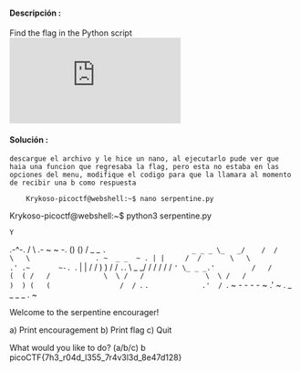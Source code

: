 #### Descripción :
		

Find the flag in the Python script![Download Python script](https://artifacts.picoctf.net/c/37/serpentine.py)
#### Solución :
	descargue el archivo y le hice un nano, al ejecutarlo pude ver que haia una funcion que regresaba la flag, pero esta no estaba en las opciones del menu, modifique el codigo para que la llamara al momento de recibir una b como respuesta

		Krykoso-picoctf@webshell:~$ nano serpentine.py 
Krykoso-picoctf@webshell:~$ python3 serpentine.py 

    Y
  .-^-.
 /     \      .- ~ ~ -.
()     ()    /   _ _   `.                     _ _ _
 \_   _/    /  /     \   \                . ~  _ _  ~ .
   | |     /  /       \   \             .' .~       ~-. `.
   | |    /  /         )   )           /  /             `.`.
   \ \_ _/  /         /   /           /  /                `'
    \_ _ _.'         /   /           (  (
                    /   /             \  \
                   /   /               \  \
                  /   /                 )  )
                 (   (                 /  /
                  `.  `.             .'  /
                    `.   ~ - - - - ~   .'
                       ~ . _ _ _ _ . ~

Welcome to the serpentine encourager!


a) Print encouragement
b) Print flag
c) Quit

What would you like to do? (a/b/c) b
			picoCTF{7h3_r04d_l355_7r4v3l3d_8e47d128}